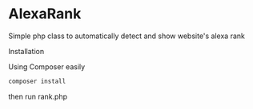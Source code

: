 # AlexaRank
Simple php class to automatically detect and show website's alexa rank



Installation 

Using Composer easily 
```php
composer install
```

then run rank.php
